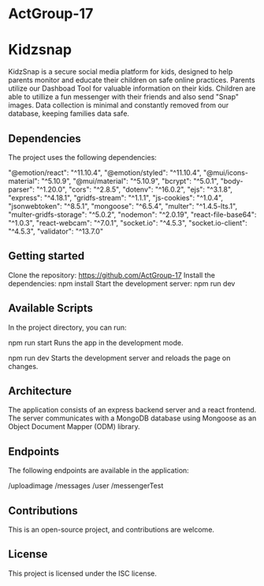 # ActGroup-17

# Kidzsnap

KidzSnap is a secure social media platform for kids, designed to help parents monitor and educate their children on safe online practices. Parents utilize our Dashboad Tool for valuable
information on their kids.  Children are able to utillize a fun messenger with their friends and also send "Snap" images.  Data collection is minimal and constantly
removed from our database, keeping families data safe.  

## Dependencies

The project uses the following dependencies:

"@emotion/react": "^11.10.4",
"@emotion/styled": "^11.10.4",
"@mui/icons-material": "^5.10.9",
"@mui/material": "^5.10.9",
"bcrypt": "^5.0.1",
"body-parser": "^1.20.0",
"cors": "^2.8.5",
"dotenv": "^16.0.2",
"ejs": "^3.1.8",
"express": "^4.18.1",
"gridfs-stream": "^1.1.1",
"js-cookies": "^1.0.4",
"jsonwebtoken": "^8.5.1",
"mongoose": "^6.5.4",
"multer": "^1.4.5-lts.1",
"multer-gridfs-storage": "^5.0.2",
"nodemon": "^2.0.19",
"react-file-base64": "^1.0.3",
"react-webcam": "^7.0.1",
"socket.io": "^4.5.3",
"socket.io-client": "^4.5.3",
"validator": "^13.7.0"

## Getting started

Clone the repository: https://github.com/ActGroup-17
Install the dependencies: npm install
Start the development server: npm run dev

## Available Scripts
In the project directory, you can run:

npm run start
Runs the app in the development mode.

npm run dev
Starts the development server and reloads the page on changes.

## Architecture
The application consists of an express backend server and a react frontend. The server communicates with a MongoDB database using Mongoose as an Object Document Mapper (ODM) library.

## Endpoints
The following endpoints are available in the application:

/uploadimage
/messages
/user
/messengerTest

## Contributions
This is an open-source project, and contributions are welcome.

## License
This project is licensed under the ISC license.
